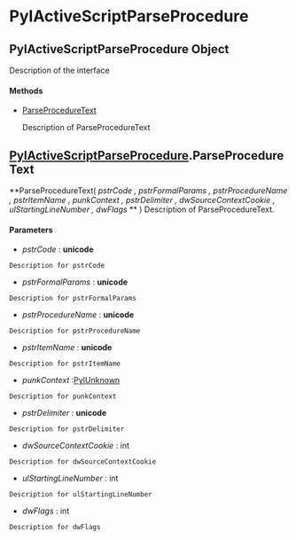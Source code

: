# PyIActiveScriptParseProcedure

## PyIActiveScriptParseProcedure Object

Description of the interface

#### Methods


  - [ParseProcedureText](PyIActiveScriptParseProcedure.md#pyiactivescriptparseprocedureparseproceduretext)

    Description of ParseProcedureText&nbsp;

## [PyIActiveScriptParseProcedure](#pyiactivescriptparseprocedure)\.ParseProcedureText

 **ParseProcedureText\( *pstrCode*  *, pstrFormalParams*  *, pstrProcedureName*  *, pstrItemName*  *, punkContext*  *, pstrDelimiter*  *, dwSourceContextCookie*  *, ulStartingLineNumber*  *, dwFlags* ** \)
Description of ParseProcedureText\.

#### Parameters


  -  *pstrCode* : **unicode** 

    Description for pstrCode

  -  *pstrFormalParams* : **unicode** 

    Description for pstrFormalParams

  -  *pstrProcedureName* : **unicode** 

    Description for pstrProcedureName

  -  *pstrItemName* : **unicode** 

    Description for pstrItemName

  -  *punkContext* :[PyIUnknown](#pyiunknown)

    Description for punkContext

  -  *pstrDelimiter* : **unicode** 

    Description for pstrDelimiter

  -  *dwSourceContextCookie* : int

    Description for dwSourceContextCookie

  -  *ulStartingLineNumber* : int

    Description for ulStartingLineNumber

  -  *dwFlags* : int

    Description for dwFlags